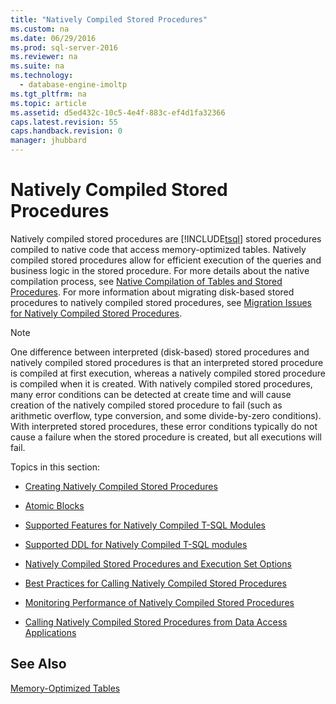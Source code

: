 ```yaml
---
title: "Natively Compiled Stored Procedures"
ms.custom: na
ms.date: 06/29/2016
ms.prod: sql-server-2016
ms.reviewer: na
ms.suite: na
ms.technology: 
  - database-engine-imoltp
ms.tgt_pltfrm: na
ms.topic: article
ms.assetid: d5ed432c-10c5-4e4f-883c-ef4d1fa32366
caps.latest.revision: 55
caps.handback.revision: 0
manager: jhubbard
---
```

# Natively Compiled Stored Procedures
Natively compiled stored procedures are [!INCLUDE[tsql](../../Topics/TopicNameContainA/tokens/tsql_md.md)] stored procedures compiled to native code that access memory-optimized tables. Natively compiled stored procedures allow for efficient execution of the queries and business logic in the stored procedure. For more details about the native compilation process, see [Native Compilation of Tables and Stored Procedures](../../Topics/TopicNameNotContainA/Native-Compilation-of-Tables-and-Stored-Procedures.md). For more information about migrating disk-based stored procedures to natively compiled stored procedures, see [Migration Issues for Natively Compiled Stored Procedures](../../Topics/TopicNameNotContainA/Migration-Issues-for-Natively-Compiled-Stored-Procedures.md).  
  
> [!NOTE]  
>  One difference between interpreted (disk-based) stored procedures and natively compiled stored procedures is that an interpreted stored procedure is compiled at first execution, whereas a natively compiled stored procedure is compiled when it is created. With natively compiled stored procedures, many error conditions can be detected at create time and will cause creation of the natively compiled stored procedure to fail (such as arithmetic overflow, type conversion, and some divide-by-zero conditions). With interpreted stored procedures, these error conditions typically do not cause a failure when the stored procedure is created, but all executions will fail.  
  
 Topics in this section:  
  
-   [Creating Natively Compiled Stored Procedures](../../Topics/TopicNameNotContainA/Creating-Natively-Compiled-Stored-Procedures.md)  
  
-   [Atomic Blocks](../../Topics/TopicNameNotContainA/Atomic-Blocks.md)  
  
-   [Supported Features for Natively Compiled T-SQL Modules](../../Topics/TopicNameNotContainA/Supported-Features-for-Natively-Compiled-T-SQL-Modules.md)  
  
-   [Supported DDL for Natively Compiled T-SQL modules](../../Topics/TopicNameNotContainA/Supported-DDL-for-Natively-Compiled-T-SQL-modules.md)  
  
-   [Natively Compiled Stored Procedures and Execution Set Options](../../Topics/TopicNameNotContainA/Natively-Compiled-Stored-Procedures-and-Execution-Set-Options.md)  
  
-   [Best Practices for Calling Natively Compiled Stored Procedures](../../Topics/TopicNameNotContainA/Best-Practices-for-Calling-Natively-Compiled-Stored-Procedures.md)  
  
-   [Monitoring Performance of Natively Compiled Stored Procedures](../../Topics/TopicNameNotContainA/Monitoring-Performance-of-Natively-Compiled-Stored-Procedures.md)  
  
-   [Calling Natively Compiled Stored Procedures from Data Access Applications](../../Topics/TopicNameNotContainA/Calling-Natively-Compiled-Stored-Procedures-from-Data-Access-Applications.md)  
  
## See Also  
 [Memory-Optimized Tables](../../Topics/TopicNameNotContainA/Memory-Optimized-Tables.md)